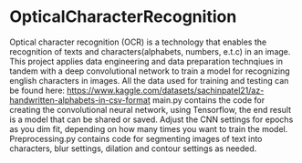 # OpticalCharacterRecognition
Optical character recognition (OCR) is a technology that enables the recognition of texts and characters(alphabets, numbers, e.t.c) in an image. This project applies data engineering and data preparation technqiues in tandem with a deep convolutional network to train a model for recognizing english characters in images.
All the data used for training and testing can be found here: https://www.kaggle.com/datasets/sachinpatel21/az-handwritten-alphabets-in-csv-format 
main.py contains the code for creating the convolutional neural network, using Tensorflow, the end result is a model that can be shared or saved. Adjust the CNN settings for epochs as you dim fit, depending on how many times you want to train the model.
Preprocessing.py contains code for segmenting images of text into characters, blur settings, dilation and contour settings as needed.
